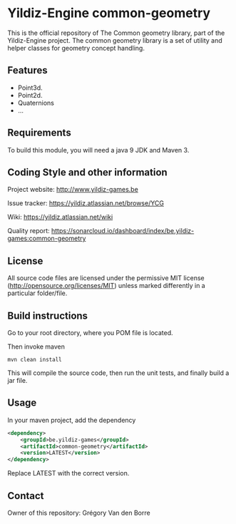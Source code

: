 # Yildiz-Engine common-geometry

This is the official repository of The Common geometry library, part of the Yildiz-Engine project.
The common geometry library is a set of utility and helper classes for geometry concept handling.

## Features

* Point3d.
* Point2d.
* Quaternions
* ...

## Requirements

To build this module, you will need a java 9 JDK and Maven 3.

## Coding Style and other information

Project website:
http://www.yildiz-games.be

Issue tracker:
https://yildiz.atlassian.net/browse/YCG

Wiki:
https://yildiz.atlassian.net/wiki

Quality report:
https://sonarcloud.io/dashboard/index/be.yildiz-games:common-geometry

## License

All source code files are licensed under the permissive MIT license
(http://opensource.org/licenses/MIT) unless marked differently in a particular folder/file.

## Build instructions

Go to your root directory, where you POM file is located.

Then invoke maven

	mvn clean install

This will compile the source code, then run the unit tests, and finally build a jar file.

## Usage

In your maven project, add the dependency

```xml
<dependency>
    <groupId>be.yildiz-games</groupId>
    <artifactId>common-geometry</artifactId>
    <version>LATEST</version>
</dependency>
```
Replace LATEST with the correct version.

## Contact
Owner of this repository: Grégory Van den Borre
